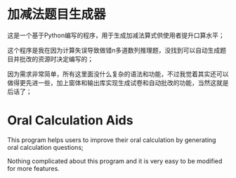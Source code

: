 # 加减法题目生成器

这是一个基于Python编写的程序，用于生成加减法算式供使用者提升口算水平；

这个程序是我在因为计算失误导致做错n多道数列推理题，没找到可以自动生成题目并批改的资源时决定编写的；

因为需求非常简单，所有这里面没什么复杂的语法和功能，不过我觉着其实还可以做得更先进一些，加上窗体和输出库实现生成试卷和自动批改的功能，当然这就是后话了；

# Oral Calculation Aids

This program helps users to improve their oral calculation by generating oral calculation questions;

Nothing complicated about this program and it is very easy to be modified for more features.
